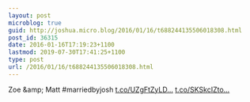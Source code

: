 ```yaml
---
layout: post
microblog: true
guid: http://joshua.micro.blog/2016/01/16/t688244135506018308.html
post_id: 36315
date: 2016-01-16T17:19:23+1100
lastmod: 2019-07-30T17:41:25+1100
type: post
url: /2016/01/16/t688244135506018308.html
---
```

Zoe &amp;amp; Matt #marriedbyjosh [t.co/UZgFtZyLD...](https://t.co/UZgFtZyLDg) [t.co/SKSkcIZto...](https://t.co/SKSkcIZtoS)
